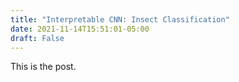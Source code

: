 ```yaml
---
title: "Interpretable CNN: Insect Classification"
date: 2021-11-14T15:51:01-05:00
draft: False
---
```

This is the post.